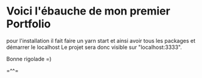 # Voici l'ébauche de mon premier Portfolio

pour l'installation il fait faire un yarn start et ainsi avoir tous les packages et démarrer le localhost
Le projet sera donc visible sur "localhost:3333".

Bonne rigolade =)

=^^=
